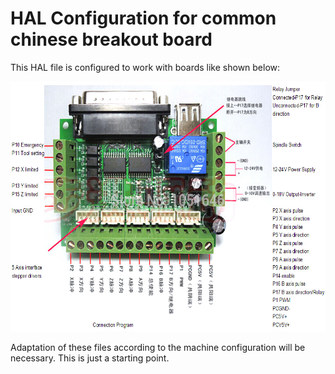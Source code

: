 # HAL Configuration for common chinese breakout board

This HAL file is configured to work with boards like shown below:

<a target="_blank"><img src="https://github.com/ChrisWag91/PI-LCNC/blob/master/Linux CNC mod files/HAL_homing_switches/cnc-breakout-board.jpg?raw=true"
height="400" border="0" /></a>

Adaptation of these files according to the machine configuration will be necessary. This is just a starting point.

